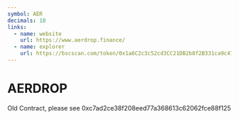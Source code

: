 ```yaml
---
symbol: AER
decimals: 18
links:
  - name: website
    url: https://www.aerdrop.finance/
  - name: explorer
    url: https://bscscan.com/token/0x1a6C2c3c52cd3CC21DB2b8f2B331ca9c4780F1Ee
---
```


# AERDROP

Old Contract, please see 0xc7ad2ce38f208eed77a368613c62062fce88f125

